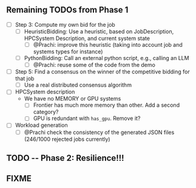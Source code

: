 ## Remaining TODOs from Phase 1
- [ ] Step 3: Compute my own bid for the job
  - [ ] HeuristicBidding: Use a heuristic, based on JobDescription, HPCSystem Description, and current system state
    - [ ] @Prachi: improve this heuristic (taking into account job and systems types for instance)
  - [ ] PythonBidding: Call an external python script, e.g., calling an LLM
    - [ ] @Prachi: reuse some of the code from the demo
- [ ] Step 5: Find a consensus on the winner of the competitive bidding for that job
  - [ ] Use a real distributed consensus algorithm
- [ ] HPCSystem description
  - We have no MEMORY or GPU systems
    - [ ] Frontier has much more memory than other. Add a second category?
    - [ ] GPU is redundant with `has_gpu`. Remove it?
- [ ] Workload generation
  - [ ] @Prachi check the consistency of the generated JSON files (246/1000 rejected jobs currently)

## TODO -- Phase 2: Resilience!!!

## FIXME